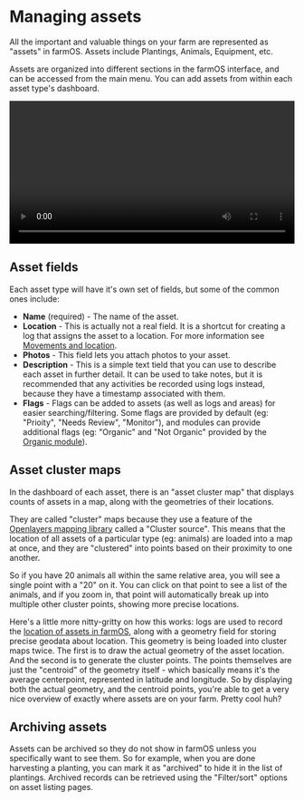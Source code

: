 # Managing assets

All the important and valuable things on your farm are represented as "assets"
in farmOS. Assets include Plantings, Animals, Equipment, etc.

Assets are organized into different sections in the farmOS interface, and can
be accessed from the main menu. You can add assets from within each asset type's
dashboard.

<video width="100%" controls>
  <source src="/demo/assets.mp4" type="video/mp4">
</video>

## Asset fields

Each asset type will have it's own set of fields, but some of the common ones
include:

* **Name** (required) - The name of the asset.
* **Location** - This is actually not a real field. It is a shortcut for
  creating a log that assigns the asset to a location. For more information see
  [Movements and location].
* **Photos** - This field lets you attach photos to your asset.
* **Description** - This is a simple text tield that you can use to describe
  each asset in further detail. It can be used to take notes, but it is
  recommended that any activities be recorded using logs instead, because they
  have a timestamp associated with them.
* **Flags** - Flags can be added to assets (as well as logs and areas) for
  easier searching/filtering. Some flags are provided by default (eg:
  "Prioity", "Needs Review", "Monitor"), and modules can provide additional
  flags (eg: "Organic" and "Not Organic" provided by the [Organic module]).

## Asset cluster maps

In the dashboard of each asset, there is an "asset cluster map" that displays
counts of assets in a map, along with the geometries of their locations.

They are called "cluster" maps because they use a feature of the
[Openlayers mapping library] called a "Cluster source". This means that the
location of all assets of a particular type (eg: animals) are loaded into a map
at once, and they are "clustered" into points based on their proximity to one
another.

So if you have 20 animals all within the same relative area, you will see a
single point with a "20" on it. You can click on that point to see a list of the
animals, and if you zoom in, that point will automatically break up into
multiple other cluster points, showing more precise locations.

Here's a little more nitty-gritty on how this works: logs are used to record
the [location of assets in farmOS], along with a geometry field for storing
precise geodata about location. This geometry is being loaded into cluster maps
twice. The first is to draw the actual geometry of the asset location. And the
second is to generate the cluster points. The points themselves are just the
"centroid" of the geometry itself - which basically means it's the average
centerpoint, represented in latitude and longitude. So by displaying both the
actual geometry, and the centroid points, you're able to get a very nice
overview of exactly where assets are on your farm. Pretty cool huh?

## Archiving assets

Assets can be archived so they do not show in farmOS unless you specifically
want to see them. So for example, when you are done harvesting a planting, you
can mark it as "archived" to hide it in the list of plantings. Archived records
can be retrieved using the "Filter/sort" options on asset listing pages.

[Movements and location]: /guide/location
[Organic module]: /guide/contrib/organic
[Openlayers mapping library]: http://openlayers.org
[location of assets in farmOS]: /guide/location

